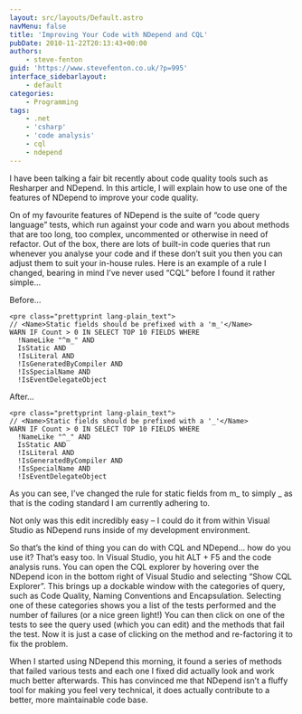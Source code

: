 ```yaml
---
layout: src/layouts/Default.astro
navMenu: false
title: 'Improving Your Code with NDepend and CQL'
pubDate: 2010-11-22T20:13:43+00:00
authors:
    - steve-fenton
guid: 'https://www.stevefenton.co.uk/?p=995'
interface_sidebarlayout:
    - default
categories:
    - Programming
tags:
    - .net
    - 'csharp'
    - 'code analysis'
    - cql
    - ndepend
---
```


I have been talking a fair bit recently about code quality tools such as Resharper and NDepend. In this article, I will explain how to use one of the features of NDepend to improve your code quality.

On of my favourite features of NDepend is the suite of “code query language” tests, which run against your code and warn you about methods that are too long, too complex, uncommented or otherwise in need of refactor. Out of the box, there are lots of built-in code queries that run whenever you analyse your code and if these don’t suit you then you can adjust them to suit your in-house rules. Here is an example of a rule I changed, bearing in mind I’ve never used “CQL” before I found it rather simple…

Before…

```
<pre class="prettyprint lang-plain_text">
// <Name>Static fields should be prefixed with a 'm_'</Name>
WARN IF Count > 0 IN SELECT TOP 10 FIELDS WHERE
  !NameLike "^m_" AND
  IsStatic AND
  !IsLiteral AND
  !IsGeneratedByCompiler AND
  !IsSpecialName AND
  !IsEventDelegateObject
```
After…

```
<pre class="prettyprint lang-plain_text">
// <Name>Static fields should be prefixed with a '_'</Name>
WARN IF Count > 0 IN SELECT TOP 10 FIELDS WHERE
  !NameLike "^_" AND
  IsStatic AND
  !IsLiteral AND
  !IsGeneratedByCompiler AND
  !IsSpecialName AND
  !IsEventDelegateObject
```
As you can see, I’ve changed the rule for static fields from m\_ to simply \_ as that is the coding standard I am currently adhering to.

Not only was this edit incredibly easy – I could do it from within Visual Studio as NDepend runs inside of my development environment.

So that’s the kind of thing you can do with CQL and NDepend… how do you use it? That’s easy too. In Visual Studio, you hit ALT + F5 and the code analysis runs. You can open the CQL explorer by hovering over the NDepend icon in the bottom right of Visual Studio and selecting “Show CQL Explorer”. This brings up a dockable window with the categories of query, such as Code Quality, Naming Conventions and Encapsulation. Selecting one of these categories shows you a list of the tests performed and the number of failures (or a nice green light!) You can then click on one of the tests to see the query used (which you can edit) and the methods that fail the test. Now it is just a case of clicking on the method and re-factoring it to fix the problem.

When I started using NDepend this morning, it found a series of methods that failed various tests and each one I fixed did actually look and work much better afterwards. This has convinced me that NDepend isn’t a fluffy tool for making you feel very technical, it does actually contribute to a better, more maintainable code base.